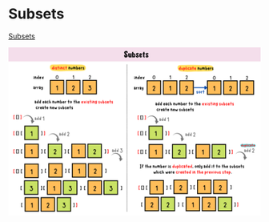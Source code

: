 # Subsets
[Subsets](https://yuminlee2.medium.com/subsets-a62b3a48f7aa)

![subsets-summary-card](https://github.com/ClaireLee22/Leetcode/blob/main/LeetCode%2078%2090-subset/images/subsets.png)
